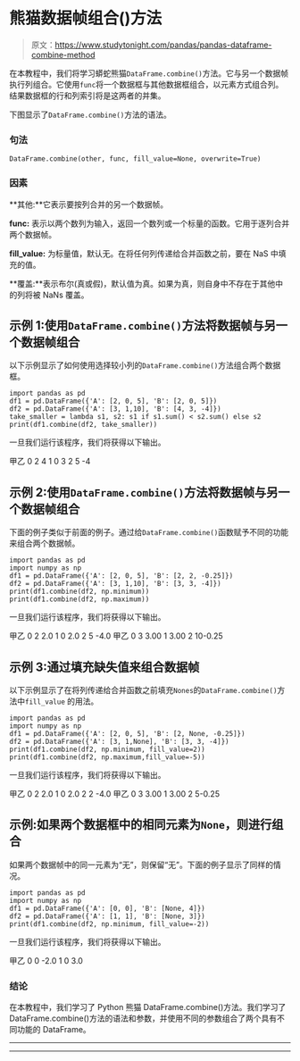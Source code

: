 # 熊猫数据帧组合()方法

> 原文：<https://www.studytonight.com/pandas/pandas-dataframe-combine-method>

在本教程中，我们将学习蟒蛇熊猫`DataFrame.combine()`方法。它与另一个数据帧执行列组合。它使用`func`将一个数据框与其他数据框组合，以元素方式组合列。结果数据框的行和列索引将是这两者的并集。

下图显示了`DataFrame.combine()`方法的语法。

### 句法

```
DataFrame.combine(other, func, fill_value=None, overwrite=True)
```

### 因素

**其他:**它表示要按列合并的另一个数据帧。

**func:** 表示以两个数列为输入，返回一个数列或一个标量的函数。它用于逐列合并两个数据帧。

**fill_value:** 为标量值，默认无。在将任何列传递给合并函数之前，要在 NaS 中填充的值。

**覆盖:**表示布尔(真或假)，默认值为真。如果为真，则自身中不存在于其他中的列将被 NaNs 覆盖。

## 示例 1:使用`DataFrame.combine()`方法将数据帧与另一个数据帧组合

以下示例显示了如何使用选择较小列的`DataFrame.combine()`方法组合两个数据框。

```
import pandas as pd
df1 = pd.DataFrame({'A': [2, 0, 5], 'B': [2, 0, 5]})
df2 = pd.DataFrame({'A': [3, 1,10], 'B': [4, 3, -4]})
take_smaller = lambda s1, s2: s1 if s1.sum() < s2.sum() else s2
print(df1.combine(df2, take_smaller))
```

一旦我们运行该程序，我们将获得以下输出。

甲乙
0 2 4
1 0 3
2 5 -4

## 示例 2:使用`DataFrame.combine()`方法将数据帧与另一个数据帧组合

下面的例子类似于前面的例子。通过给`DataFrame.combine()`函数赋予不同的功能来组合两个数据帧。

```
import pandas as pd
import numpy as np
df1 = pd.DataFrame({'A': [2, 0, 5], 'B': [2, 2, -0.25]})
df2 = pd.DataFrame({'A': [3, 1,10], 'B': [3, 3, -4]})
print(df1.combine(df2, np.minimum))
print(df1.combine(df2, np.maximum))
```

一旦我们运行该程序，我们将获得以下输出。

甲乙
0 2 2.0
1 0 2.0
2 5 -4.0
甲乙
0 3 3.00
1 3.00
2 10-0.25

## 示例 3:通过填充缺失值来组合数据帧

以下示例显示了在将列传递给合并函数之前填充`Nones`的`DataFrame.combine()`方法中`fill_value` 的用法。

```
import pandas as pd
import numpy as np
df1 = pd.DataFrame({'A': [2, 0, 5], 'B': [2, None, -0.25]})
df2 = pd.DataFrame({'A': [3, 1,None], 'B': [3, 3, -4]})
print(df1.combine(df2, np.minimum, fill_value=2))
print(df1.combine(df2, np.maximum,fill_value=-5))
```

一旦我们运行该程序，我们将获得以下输出。

甲乙
0 2 2.0
1 0 2.0
2 2 -4.0
甲乙
0 3 3.00
1 3.00
2 5-0.25

## 示例:如果两个数据框中的相同元素为`None`，则进行组合

如果两个数据帧中的同一元素为“无”，则保留“无”。下面的例子显示了同样的情况。

```
import pandas as pd
import numpy as np
df1 = pd.DataFrame({'A': [0, 0], 'B': [None, 4]})
df2 = pd.DataFrame({'A': [1, 1], 'B': [None, 3]})
print(df1.combine(df2, np.minimum, fill_value=-2))
```

一旦我们运行该程序，我们将获得以下输出。

甲乙
0 0 -2.0
1 0 3.0

### 结论

在本教程中，我们学习了 Python 熊猫 DataFrame.combine()方法。我们学习了 DataFrame.combine()方法的语法和参数，并使用不同的参数组合了两个具有不同功能的 DataFrame。

* * *

* * *